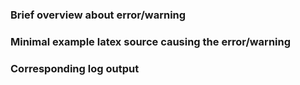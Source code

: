 ### Brief overview about error/warning

### Minimal example latex source causing the error/warning

### Corresponding log output

